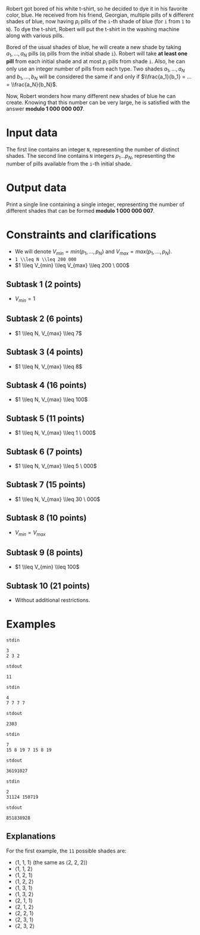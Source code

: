 
Robert got bored of his white t-shirt, so he decided to dye it in his favorite color, blue. He received from his friend, Georgian, multiple pills of `N` different shades of blue, now having $p_i$ pills of the `i`-th shade of blue (for `i` from `1` to `N`). To dye the t-shirt, Robert will put the t-shirt in the washing machine along with various pills.

Bored of the usual shades of blue, he will create a new shade by taking $a_1, ..., a_N$ pills ($a_i$ pills from the initial shade `i`). Robert will take **at least one pill** from each initial shade and at most $p_i$ pills from shade `i`. Also, he can only use an integer number of pills from each type. Two shades $a_1, ..., a_N$ and $b_1, ..., b_N$ will be considered the same if and only if $\\frac{a_1}{b_1} = ... = \\frac{a_N}{b_N}$.

Now, Robert wonders how many different new shades of blue he can create. Knowing that this number can be very large, he is satisfied with the answer **modulo 1 000 000 007**.

# Input data
The first line contains an integer `N`, representing the number of distinct shades.
The second line contains `N` integers $p_1 ... p_N$, representing the number of pills available from the `i`-th initial shade.

# Output data
Print a single line containing a single integer, representing the number of different shades that can be formed **modulo 1 000 000 007**.

# Constraints and clarifications
* We will denote $V_{min} = min(p_1, ..., p_N)$ and $V_{max} = max(p_1, ..., p_N)$.
* `1 \\leq N \\leq 200 000`
* $1 \\leq V_{min} \\leq V_{max} \\leq 200 \ 000$

## Subtask 1 (2 points)
* $V_{min} = 1$

## Subtask 2 (6 points)
* $1 \\leq N, V_{max} \\leq 7$

## Subtask 3 (4 points)
* $1 \\leq N, V_{max} \\leq 8$

## Subtask 4 (16 points)
* $1 \\leq N, V_{max} \\leq 100$

## Subtask 5 (11 points)
* $1 \\leq N, V_{max} \\leq 1 \ 000$

## Subtask 6 (7 points)
* $1 \\leq N, V_{max} \\leq 5 \ 000$

## Subtask 7 (15 points)
* $1 \\leq N, V_{max} \\leq 30 \ 000$

## Subtask 8 (10 points)
* $V_{min} = V_{max}$

## Subtask 9 (8 points)
* $1 \\leq V_{min} \\leq 100$

## Subtask 10 (21 points)
* Without additional restrictions.

# Examples

`stdin`

```
3
2 3 2
```

`stdout`

```
11
```

`stdin`

```
4
7 7 7 7
```

`stdout`

```
2303
```

`stdin`

```
7
15 8 19 7 15 8 19
```

`stdout`

```
36191027
```

`stdin`

```
2
31124 150719
```

`stdout`

```
851838928
```

Explanations
---

For the first example, the `11` possible shades are:
* ⟨1, 1, 1⟩ (the same as ⟨2, 2, 2⟩)
* ⟨1, 1, 2⟩
* ⟨1, 2, 1⟩
* ⟨1, 2, 2⟩
* ⟨1, 3, 1⟩
* ⟨1, 3, 2⟩
* ⟨2, 1, 1⟩
* ⟨2, 1, 2⟩
* ⟨2, 2, 1⟩
* ⟨2, 3, 1⟩
* ⟨2, 3, 2⟩
```
